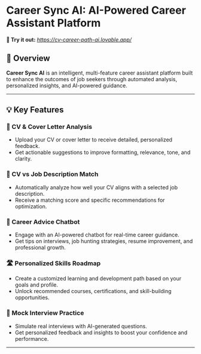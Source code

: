 # Career Sync AI: AI-Powered Career Assistant Platform

**🚀 Try it out:** _https://cv-career-path-ai.lovable.app/_

## 🧠 Overview

**Career Sync AI** is an intelligent, multi-feature career assistant platform built to enhance the outcomes of job seekers through automated analysis, personalized insights, and AI-powered guidance.

---

## 💡 Key Features

### 📄 CV & Cover Letter Analysis
- Upload your CV or cover letter to receive detailed, personalized feedback.
- Get actionable suggestions to improve formatting, relevance, tone, and clarity.

### 🧾 CV vs Job Description Match
- Automatically analyze how well your CV aligns with a selected job description.
- Receive a matching score and specific recommendations for optimization.

### 🤖 Career Advice Chatbot
- Engage with an AI-powered chatbot for real-time career guidance.
- Get tips on interviews, job hunting strategies, resume improvement, and professional growth.

### 🛣️ Personalized Skills Roadmap
- Create a customized learning and development path based on your goals and profile.
- Unlock recommended courses, certifications, and skill-building opportunities.

### 🎤 Mock Interview Practice
- Simulate real interviews with AI-generated questions.
- Get personalized feedback and insights to boost your confidence and performance.

---
